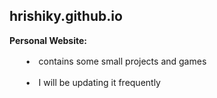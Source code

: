 ## hrishiky.github.io

**Personal Website:**

ㅤㅤ•ㅤcontains some small projects and games

ㅤㅤ•ㅤI will be updating it frequently